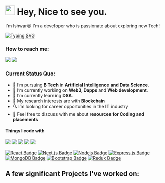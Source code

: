 <h1><img src="https://emojis.slackmojis.com/emojis/images/1531849430/4246/blob-sunglasses.gif?1531849430" width="30"/> Hey, Nice to see you.</h1>

I'm Ishwar😉 I'm a developer who is passionate about exploring new Tech!

[![Typing SVG](https://readme-typing-svg.herokuapp.com?vCenter=true&width=500&lines=Enthusiastic+Developer;Passionate+about+Tech)](https://git.io/typing-svg)

### How to reach me: 
<a href="mailto: ishwarzatke@gmail.com">
<img src="https://img.shields.io/badge/-ishwarzatke@gmail.com-7B83EB?&style=for-the-badge&logo=Microsoft-outlook&logoColor=white" ></a> <a href="https://www.linkedin.com/in/ishwar-zatke-48708b219//"><img src="https://img.shields.io/badge/Dhiraj-%230077B5.svg?&style=for-the-badge&logo=linkedin&logoColor=white" ></a> 



### Current Status Quo:

- 💼 I’m pursuing <strong>B Tech</strong> in <strong> Artificial Intelligence and Data Science</strong>.
- 🔭 I’m currently working on <strong>Web3, Dapps</strong> and <strong> Web development</strong>.
- 🌱 I’m currently learning <strong>DSA</strong>.
- 🤔 My research interests are with <strong>Blockchain</strong>
- 🔍 I’m looking for career opportunities in the <strong>IT</strong> industry
- 💬 Feel free to discuss with me about <strong> resources for Coding and placements</strong>

#### Things I code with
<img src="https://img.shields.io/badge/c++%20-%2300599C.svg?&style=for-the-badge&logo=c%2B%2B&logoColor=white"> <img src="https://img.shields.io/badge/python%20-%2314354C.svg?&style=for-the-badge&logo=python&logoColor=white">  <img src="https://img.shields.io/badge/javascript%20-%23323330.svg?&style=for-the-badge&logo=javascript&logoColor=%23F7DF1E"> <img src="https://img.shields.io/badge/git%20-%23F05032.svg?&style=for-the-badge&logo=git&logoColor=white"/>   <img src="http://img.shields.io/badge/-VS%20Code-000000?style=for-the-badge&logo=Visual-studio-code&logoColor=blue"> 


[![React Badge](https://img.shields.io/badge/-React-61DBFB?style=for-the-badge&labelColor=black&logo=react&logoColor=61DBFB)](#) [![Next.js Badge](https://img.shields.io/badge/next.js-000000?style=for-the-badge&logo=nextdotjs&logoColor=white)](#)   [![Nodejs Badge](https://img.shields.io/badge/-Nodejs-3C873A?style=for-the-badge&labelColor=black&logo=node.js&logoColor=3C873A)](#) [![Express.js Badge](https://img.shields.io/badge/Express.js-000000?style=for-the-badge&logo=express&logoColor=white)](#) [![MongoDB Badge](https://img.shields.io/badge/MongoDB-4EA94B?style=for-the-badge&logo=mongodb&logoColor=white)](#)
[![Bootstrap Badge](https://img.shields.io/badge/Bootstrap-563D7C?style=for-the-badge&logo=bootstrap&logoColor=white)](#)    [![Redux Badge](https://img.shields.io/badge/Redux-593D88?style=for-the-badge&logo=redux&logoColor=white)](#) 

<!-- ### Stats Overview : :cyclone:
<img align="center" src="https://github-readme-stats.vercel.app/api?username=VaishnaviVV&show_icons=true&theme=material-palenight&hide=html,Tcl" />
<img align="center" src="https://github-profile-trophy.vercel.app/?username=VaishnaviVV&theme=dracula&no-bg=true&row=1"/>
 -->
## A few significant Projects I've worked on:<br><br>
<!-- 
### Github Activity: 🔥 
<img align="center" src="https://activity-graph.herokuapp.com/graph?username=VaishnaviVV&theme=dracula&color=B994E6&bg_color=2B2D3D" /> -->
